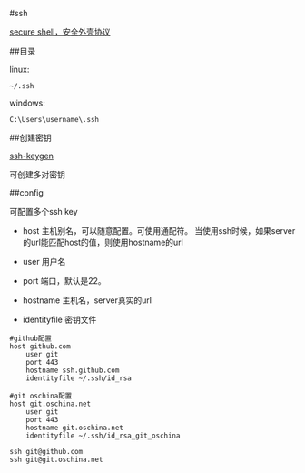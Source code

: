#ssh

[secure shell，安全外壳协议](http://baike.baidu.com/link?url=DWY5n4oFB6j435yljVlmQjuQ6Bvzvp0I8h91FXozwTfyzrvlhn7D5FwP5xHmmQs2trguBxPUPwCGZYo0jBBWwog1bLTX_6T5Ut9aopynefy)

##目录

linux:

`~/.ssh`

windows:

`C:\Users\username\.ssh`

##创建密钥

[ssh-keygen](ssh-keygen.md)

可创建多对密钥

##config

可配置多个ssh key

+   host
    主机别名，可以随意配置。可使用通配符。
    当使用ssh时候，如果server的url能匹配host的值，则使用hostname的url

+   user
    用户名

+   port
    端口，默认是22。

+   hostname
    主机名，server真实的url

+   identityfile
    密钥文件

```
#github配置
host github.com
    user git
    port 443
    hostname ssh.github.com
    identityfile ~/.ssh/id_rsa

#git oschina配置
host git.oschina.net
    user git
    port 443
    hostname git.oschina.net
    identityfile ~/.ssh/id_rsa_git_oschina
```

```
ssh git@github.com
ssh git@git.oschina.net
```